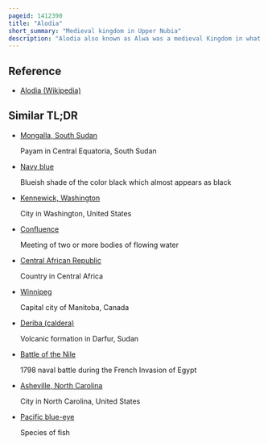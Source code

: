 ```yaml
---
pageid: 1412390
title: "Alodia"
short_summary: "Medieval kingdom in Upper Nubia"
description: "Alodia also known as Alwa was a medieval Kingdom in what is now central and southern Sudan. Its Capital was the City of Soba near modern Khartoum at the Confluence of the Blue and white Nile Rivers."
---
```


## Reference

- [Alodia (Wikipedia)](https://en.wikipedia.org/?curid=1412390)

## Similar TL;DR

- [Mongalla, South Sudan](/tldr/en/mongalla-south-sudan)

  Payam in Central Equatoria, South Sudan

- [Navy blue](/tldr/en/navy-blue)

  Blueish shade of the color black which almost appears as black

- [Kennewick, Washington](/tldr/en/kennewick-washington)

  City in Washington, United States

- [Confluence](/tldr/en/confluence)

  Meeting of two or more bodies of flowing water

- [Central African Republic](/tldr/en/central-african-republic)

  Country in Central Africa

- [Winnipeg](/tldr/en/winnipeg)

  Capital city of Manitoba, Canada

- [Deriba (caldera)](/tldr/en/deriba-caldera)

  Volcanic formation in Darfur, Sudan

- [Battle of the Nile](/tldr/en/battle-of-the-nile)

  1798 naval battle during the French Invasion of Egypt

- [Asheville, North Carolina](/tldr/en/asheville-north-carolina)

  City in North Carolina, United States

- [Pacific blue-eye](/tldr/en/pacific-blue-eye)

  Species of fish

